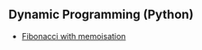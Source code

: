 ## Dynamic Programming (Python)

* [Fibonacci with memoisation](https://github.com/kerrieMagee/DynamicProgramming_Python/blob/main/fib_memo.py)
